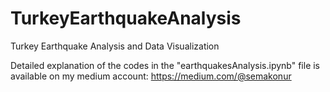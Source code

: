# TurkeyEarthquakeAnalysis
Turkey Earthquake Analysis and Data Visualization

Detailed explanation of the codes in the "earthquakesAnalysis.ipynb" file is available on my medium account: https://medium.com/@semakonur
